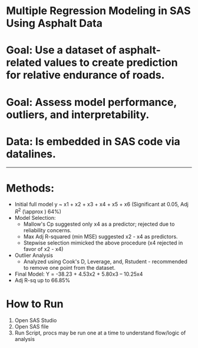 # Multiple Regression Modeling in SAS Using Asphalt Data

# Goal: Use a dataset of asphalt-related values to create prediction for relative endurance of roads.
# Goal: Assess model performance, outliers, and interpretability. 

# Data: Is embedded in SAS code via datalines.

---

# Methods: 
- Initial full model y ~ x1 + x2 + x3 + x4 + x5 + x6 (Significant at 0.05, Adj $R^2$ \(\approx \) 64%)
- Model Selection:
  - Mallow's Cp suggested only x4 as a predictor; rejected due to reliability concerns.
  - Max Adj R-squared (min MSE) suggested x2 - x4 as predictors.
  - Stepwise selection mimicked the above procedure (x4 rejected in favor of x2 - x4)
- Outlier Analysis
  - Analyzed using Cook's D, Leverage, and, Rstudent - recommended to remove one point from the dataset.
- Final Model: Y = -38.23 + 4.53x2 + 5.80x3 – 10.25x4
- Adj R-sq up to 66.85%

# How to Run
  1. Open SAS Studio
  2. Open SAS file
  3. Run Script, procs may be run one at a time to understand flow/logic of analysis
  
